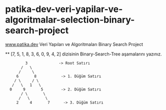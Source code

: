 # patika-dev-veri-yapilar-ve-algoritmalar-selection-binary-search-project
www.patika.dev Veri Yapıları ve Algoritmaları Binary Search Project

** [7, 5, 1, 8, 3, 6, 0, 9, 4, 2] dizisinin Binary-Search-Tree aşamalarını yazınız.

             3              -> Root Satırı
           /   \
          /     \
         6       8           -> 1. Düğüm Satırı
        / \     / \
       /   \   1   \
      0     9       5        -> 2. Düğüm Satırı
           / \       \
          /   \       \
         2     4       7      -> 3. Düğüm Satırı
